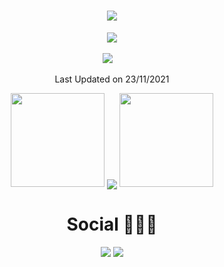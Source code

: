 <!-- 动态打字效果 -->
<h1 align="center">
  <a href="https://wiki.twopair.cn/">
    <img src="https://readme-typing-svg.herokuapp.com/?lines=console.log(%22Hello%2C%20World!%22);LJJ!&center=true&size=27">
  </a>
</h1>

<!-- 敲代码的图片 -->
<div align="center" ><img order-radius="100px" src="https://z3.ax1x.com/2021/11/03/IAlUg0.gif"></div>
<br>

<!-- 个人资料卡片 -->
<div align="center">
  <a href="https://wiki.twopair.cn/"><img src="https://img.shields.io/badge/website-%E4%B8%AA%E4%BA%BA%E7%BD%91%E7%AB%99-blue"></a>&emsp;


 Last Updated on 23/11/2021
<!--END_SECTION:waka-->


<!-- 连续提交代码天数 -->
<p align="center">
  <a>
    <img width="150" src="https://z3.ax1x.com/2021/11/03/IA8tCd.png">
    <img align="center" src="https://github-readme-streak-stats.herokuapp.com/?user=ljjtpcn&theme=dark&hide_border=true"/>
    <img width="150" src="https://z3.ax1x.com/2021/11/03/IA8y5Q.png">
  </a>
</p>



# Social 🧑‍🤝‍🧑

<!-- BiliBili和CSDN数据 -->
<div align="center">
<img src="https://stats.justsong.cn/api/nowcoder?id=224181414">
<img src="https://stats.justsong.cn/api/csdn?id=weixin_46167872">
</div>

